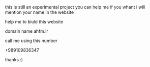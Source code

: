 this is still an experimental project you can help me if you whant i will mention your name in the website 


help me to biuld this website 

domain name ahfm.ir 

call me using this number 

+989109836347

thanks :)
